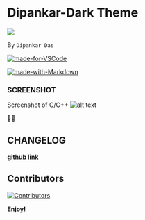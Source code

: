 # Dipankar-Dark Theme 
![](https://raw.githubusercontent.com/dipsonu10/dark-theme-custom/main/icon.png)

By `Dipankar Das`

[![made-for-VSCode](https://img.shields.io/badge/Made%20for-VSCode-1f425f.svg)](https://code.visualstudio.com/)

[![made-with-Markdown](https://img.shields.io/badge/Made%20with-Markdown-1f425f.svg)](http://commonmark.org)
### SCREENSHOT
Screenshot of C/C++
![alt text](https://github.com/dipsonu10/dark-theme-custom/blob/main/image_preview.png?raw=true)

🎉✨

## CHANGELOG
[**github link**](https://github.com/dipsonu10/dark-theme-custom/blob/main/CHANGELOG.md)

## Contributors
[![Contributors](https://opencollective.com/dipsonu10/contributors.svg?width=890)](https://github.com/dipsonu10/dark-theme-custom/graphs/contributors)

**Enjoy!**